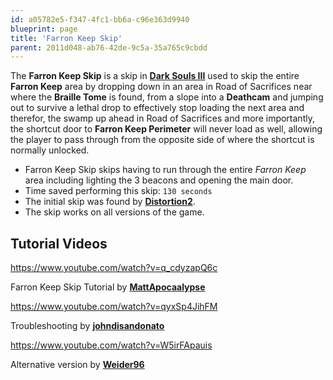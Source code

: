 ```yaml
---
id: a05782e5-f347-4fc1-bb6a-c96e363d9940
blueprint: page
title: 'Farron Keep Skip'
parent: 2011d048-ab76-42de-9c5a-35a765c9cbdd
---
```

The **Farron Keep Skip** is a skip in [**Dark Souls III**](/darksouls3) used to skip the entire **Farron Keep** area by dropping down in an area in Road of Sacrifices near where the **Braille Tome** is found, from a slope into a **Deathcam** and jumping out to survive a lethal drop to effectively stop loading the next area and therefor, the swamp up ahead in Road of Sacrifices and more importantly, the shortcut door to **Farron Keep Perimeter** will never load as well, allowing the player to pass through from the opposite side of where the shortcut is normally unlocked.

- Farron Keep Skip skips having to run through the entire *Farron Keep* area including lighting the 3 beacons and opening the main door.
- Time saved performing this skip: `130 seconds`
- The initial skip was found by [**Distortion2**](//twitch.tv/distortion2).
- The skip works on all versions of the game.

## Tutorial Videos

https://www.youtube.com/watch?v=q_cdyzapQ6c

Farron Keep Skip Tutorial by [**MattApocaalypse**](//youtube.com/channel/UCW3Z2Mv6V5DImy5VbqlIjmg)

https://www.youtube.com/watch?v=qyxSp4JihFM

Troubleshooting by [**johndisandonato**](//youtube.com/channel/UCHKqLqfDzorRvcHQZVtX1AA)

https://www.youtube.com/watch?v=W5irFApauis

Alternative version by [**Weider96**](//youtube.com/channel/UCV2MS8dbCffwLmsc7qnV-Hw)
